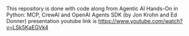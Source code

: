 This repository is done with code along from Agentic AI Hands-On in Python: MCP, CrewAI and OpenAI Agents SDK (by Jon Krohn and Ed Donner) presentation
youtube link is https://www.youtube.com/watch?v=LSk5KaEGVk4
